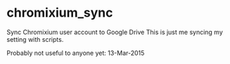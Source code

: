 # chromixium_sync
Sync Chromixium user account to Google Drive
This is just me syncing my setting with scripts.

Probably not useful to anyone yet: 13-Mar-2015
